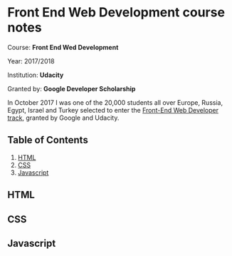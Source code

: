 # Front End Web Development course notes

Course: **Front End Wed Development**

Year: 2017/2018

Institution: **Udacity**

Granted by: **Google Developer Scholarship**

In October 2017 I was one of the 20,000 students all over Europe, Russia, Egypt, Israel and Turkey selected to enter the [Front-End Web Developer track](https://www.udacity.com/google-scholarships), granted by Google and Udacity.


## Table of Contents
1. [HTML](##HTML)
2. [CSS](##CSS)
3. [Javascript](##Javascript)


## HTML <a name="HTML"></a>

## CSS <a name="CSS"></a>

## Javascript <a name="Javascript"></a>
